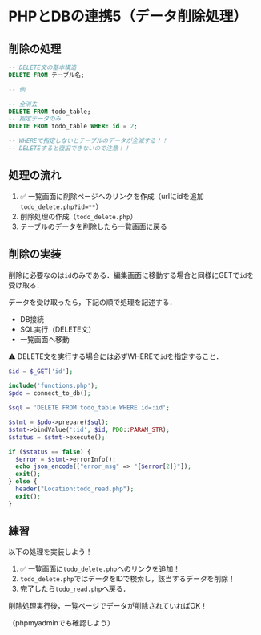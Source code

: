 # PHPとDBの連携5（データ削除処理）

## 削除の処理

```sql
-- DELETE文の基本構造
DELETE FROM テーブル名;

-- 例

-- 全消去
DELETE FROM todo_table;
-- 指定データのみ
DELETE FROM todo_table WHERE id = 2;

-- WHEREで指定しないとテーブルのデータが全滅する！！
-- DELETEすると復旧できないので注意！！

```


## 処理の流れ

1. ✅ 一覧画面に削除ページへのリンクを作成（urlにidを追加`todo_delete.php?id=**`）
2. 削除処理の作成（`todo_delete.php`）
3. テーブルのデータを削除したら一覧画面に戻る


## 削除の実装

削除に必要なのは`id`のみである．編集画面に移動する場合と同様にGETで`id`を受け取る．

データを受け取ったら，下記の順で処理を記述する．
  - DB接続
  - SQL実行（DELETE文）
  - 一覧画面へ移動

⚠️ DELETE文を実行する場合には必ずWHEREで`id`を指定すること．

```php
$id = $_GET['id'];

include('functions.php');
$pdo = connect_to_db();

$sql = 'DELETE FROM todo_table WHERE id=:id';

$stmt = $pdo->prepare($sql);
$stmt->bindValue(':id', $id, PDO::PARAM_STR);
$status = $stmt->execute();

if ($status == false) {
  $error = $stmt->errorInfo();
  echo json_encode(["error_msg" => "{$error[2]}"]);
  exit();
} else {
  header("Location:todo_read.php");
  exit();
}

```

## 練習

以下の処理を実装しよう！

1. ✅ 一覧画面に`todo_delete.php`へのリンクを追加！
2. `todo_delete.php`ではデータをIDで検索し，該当するデータを削除！
3. 完了したら`todo_read.php`へ戻る．

削除処理実行後，一覧ページでデータが削除されていればOK！

（phpmyadminでも確認しよう）
